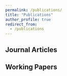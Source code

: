 ```yaml
---
permalink: /publications/
title: "Publications"
author_profile: true
redirect_from: 
  - /publications
---
```


## Journal Articles

## Working Papers
